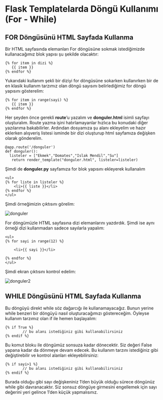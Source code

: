 # Flask Templatelarda Döngü Kullanımı (For - While)

## FOR Döngüsünü HTML Sayfada Kullanma

Bir HTML sayfasında elemanları For döngüsüne sokmak istediğimizde kullanacağımız blok yapısı şu şekilde olacaktır:

```
{% for item in dizi %}
   {{ item }}
{% endfor %}
```

Yukarıdaki kullanım şekli bir diziyi for döngüsüne sokarken kullanırken bir de en klasik kullanım tarzımız olan döngü sayısını belirlediğimiz for döngü yapısını gösterelim:

```
{% for item in range(sayi) %}
   {{ item }}
{% endfor %}
```
Her şeyden önce gerekli **route**’u yazalım ve **donguler.html** isimli sayfayı oluşturalım. Route yazma işini hatırlamayanlar hızlıca bu konudaki diğer yazılarıma bakabilirler.
Ardından dosyamıza şu alanı ekleyelim ve hazır eklerken alışveriş listesi isminde bir dizi oluşturup html sayfamıza değişken olarak gönderelim.

```
@app.route('/donguler')
def donguler():
  listeler = ["Ekmek","Domates","Islak Mendil","Su"]
   return render_template("donguler.html", listeler=listeler)
```

Şimdi de **donguler.py** sayfamıza for blok yapısını ekleyerek kullanalım

```
<ul>
{% for liste in listeler %}
    <li>{{ liste }}</li>
{% endfor %}
</ul>
```

Şimdi örneğimizin çıktısını görelim:

![donguler](https://user-images.githubusercontent.com/59111328/135282652-dc039e4c-68cd-4187-8504-35854ba1a241.PNG)

For döngümüzle HTML sayfasına dizi elemanlarını yazdırdık. Şimdi ise aynı örneği dizi kullanmadan sadece sayılarla yapalım:

```
<ul>
{% for sayi in range(12) %}

    <li>{{ sayi }}</li>

{% endfor %}
</ul>
```

Şimdi ekran çıktısını kontrol edelim:

![donguler2](https://user-images.githubusercontent.com/59111328/135282852-29251040-a45b-4262-9cc2-82f25bb923a8.PNG)

## WHILE Döngüsünü HTML Sayfada Kullanma

Bu döngüyü direkt while söz dağarcığı ile kullanamayacağız. Bunun yerine while benzeri bir döngüyü nasıl oluşturacağımızı göstereceğim. Öyleyse kullanım tarzımız olan if ile hemen başlayalım:
```
{% if True %}
        // bu alanı istediğiniz gibi kullanabilirsiniz
{% endif %}
```

Bu komut bloku ile döngümüz sonsuza kadar dönecektir. Siz değeri False yapana kadar da dönmeye devam edecek. Bu kullanım tarzını istediğiniz gibi değiştirebilir ve kontrol alanları ekleyebilirsiniz:

```
{% if sayi>1 %}
        // bu alanı istediğiniz gibi kullanabilirsiniz
{% endif %}
```

Burada olduğu gibi sayı değişkeniniz 1’den büyük olduğu sürece döngünüz while gibi davranacaktır. Siz sonsuz döngüye girmesini engellemek için sayı değerini yeri gelince 1’den küçük yapmalısınız.
